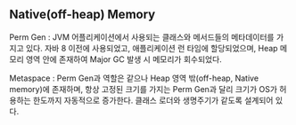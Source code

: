 ## Native(off-heap) Memory

Perm Gen : JVM 어플리케이션에서 사용되는 클래스와 메서드들의 메타데이터를 가지고 있다.
자바 8 이전에 사용되었고, 애플리케이션 런 타임에 할당되었으며, Heap 메모리 영역 안에 존재하여 Major GC 발생 시 메모리가 회수되었다.

Metaspace : Perm Gen과 역할은 같으나 Heap 영역 밖(off-heap, Native memory)에 존재하며, 항상 고정된 크기를 가지는 Perm Gen과 달리 크기가 OS가 허용하는 한도까지 자동적으로 증가한다. 클래스 로더와 생명주기가 같도록 설계되어 있다. 


